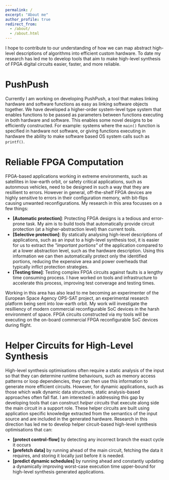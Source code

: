 ```yaml
---
permalink: /
excerpt: "About me"
author_profile: true
redirect_from: 
  - /about/
  - /about.html
---
```


I hope to contribute to our understanding of how we can  map abstract high-level descriptions of algorithms into efficient custom hardware. To date my research has led me to develop tools that aim to make high-level synthesis of FPGA digital circuits easier, faster, and more reliable.

PushPush
=====
Currently I am working on developing PushPush, a tool that makes linking hardware and software functions as easy as linking software objects together.
We have developed a higher-order system-level type system that enables functions to be passed as parameters between functions executing in both hardware and software. This enables some novel designs to be efficiently constructed.
For example: systems where the `main()` function is specified in hardware not software, or giving functions executing in hardware the ability to make software based OS system calls such as `printf()`. 

Reliable FPGA Computation
===========================
FPGA-based applications working in extreme environments, such as satellites in low-earth orbit, or safety critical applications, such as autonmous vehicles, need to be designed in such a way that they are resillient to errors.
However in general, off-the-shelf FPGA devices are highly sensitive to errors in their configuration memory, with bit-flips causing unwanted reconfigurations.
My research in this area focusses on a few things:
* __[Automatic protection]__: Protecting FPGA designs is a tedious and error-prone task. My aim is to build tools that automatically provide circuit protection (at a higher-abstraction level) than current tools.
* __[Selective protection]__: By statically analysing high-level descriptions of applications, such as an input to a high-level synthesis tool, it is easier for us to extract the _"important portions"_ of the application compared to at a lower abstraction level, such as the hardware description. Using this information we can then automatically protect only the identified portions, reducing the expensive area and power overheads that typically inflict protection strategies. 
* __[Testing time]__: Testing complex FPGA circuits against faults is a lengthy time consuming process. I have worked on tools and infrastructure to accelerate this process, improving test converage and testing times.

Working in this area has also lead to me becoming an experimenter of the European Space Agency OPS-SAT project, an experimental research platform being sent into low-earth orbit. My work will investigate the resilliency of modern commercial reconfigurable SoC devices in the harsh environment of space. FPGA circuits constructed via my tools will be executing on the on-board commercial FPGA reconfigurable SoC devices during flight. 

Helper Circuits for High-Level Synthesis
=========================================
High-level synthesis optimisations often require a static analysis of the input so that they can determine runtime behaviours, such as memory access patterns or loop dependencies, they can then use this information to generate more efficient circuits.
However, for dynamic applications, such as those which walk dynamic data structures, static analysis-based approaches often fall flat. 
I am interested in addressing this gap by developing tools that can construct _helper circuits_ that execute along side the main circuit in a support role. These helper circuits are built using application specific knowledge extracted from the semantics of the input source and are included in the generated hardware.
Research in this direction has led me to develop helper circuit-based high-level synthesis optimisations that can:
* __[protect control-flow]__ by detecting any incorrect branch the exact cycle it occurs
* __[prefetch data]__ by running ahead of the main circuit, fetching the data it requires, and storing it locally just before it is needed.  
* __[predict dynamic schedules]__ by running ahead and constantly updating a dynamically improving worst-case execution time upper-bound for high-level synthesis generated applications. 
